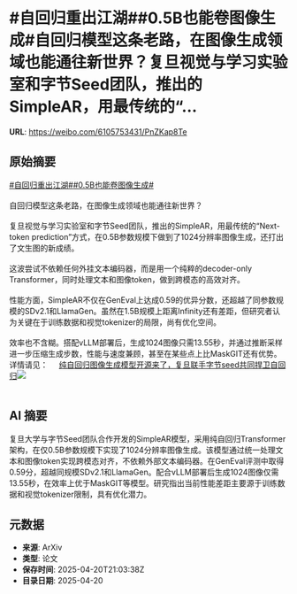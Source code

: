 # #自回归重出江湖##0.5B也能卷图像生成#自回归模型这条老路，在图像生成领域也能通往新世界？复旦视觉与学习实验室和字节Seed团队，推出的SimpleAR，用最传统的“...

**URL**: https://weibo.com/6105753431/PnZKap8Te

## 原始摘要

<a href="https://m.weibo.cn/search?containerid=231522type%3D1%26t%3D10%26q%3D%23%E8%87%AA%E5%9B%9E%E5%BD%92%E9%87%8D%E5%87%BA%E6%B1%9F%E6%B9%96%23&amp;extparam=%23%E8%87%AA%E5%9B%9E%E5%BD%92%E9%87%8D%E5%87%BA%E6%B1%9F%E6%B9%96%23" data-hide=""><span class="surl-text">#自回归重出江湖#</span></a><a href="https://m.weibo.cn/search?containerid=231522type%3D1%26t%3D10%26q%3D%230.5B%E4%B9%9F%E8%83%BD%E5%8D%B7%E5%9B%BE%E5%83%8F%E7%94%9F%E6%88%90%23&amp;extparam=%230.5B%E4%B9%9F%E8%83%BD%E5%8D%B7%E5%9B%BE%E5%83%8F%E7%94%9F%E6%88%90%23" data-hide=""><span class="surl-text">#0.5B也能卷图像生成#</span></a><br><br>自回归模型这条老路，在图像生成领域也能通往新世界？<br><br>复旦视觉与学习实验室和字节Seed团队，推出的SimpleAR，用最传统的“Next-token prediction”方式，在0.5B参数规模下做到了1024分辨率图像生成，还打出了文生图的新成绩。<br><br>这波尝试不依赖任何外挂文本编码器，而是用一个纯粹的decoder-only Transformer，同时处理文本和图像token，做到跨模态的高效对齐。<br><br>性能方面，SimpleAR不仅在GenEval上达成0.59的优异分数，还超越了同参数规模的SDv2.1和LlamaGen。虽然在1.5B规模上距离Infinity还有差距，但研究者认为关键在于训练数据和视觉tokenizer的局限，尚有优化空间。<br><br>效率也不含糊。搭配vLLM部署后，生成1024图像只需13.55秒，并通过推断采样进一步压缩生成步数，性能与速度兼顾，甚至在某些点上比MaskGIT还有优势。详情请见： <a href="https://weibo.com/ttarticle/p/show?id=2309405157188904812848" data-hide=""><span class="url-icon"><img style="width: 1rem;height: 1rem" src="https://h5.sinaimg.cn/upload/2015/09/25/3/timeline_card_small_article_default.png" referrerpolicy="no-referrer"></span><span class="surl-text">纯自回归图像生成模型开源来了，复旦联手字节seed共同捍卫自回归</span></a><img style="" src="https://tvax2.sinaimg.cn/large/006Fd7o3gy1i0m81u7svqj30pc0e9adi.jpg" referrerpolicy="no-referrer"><br><br>

## AI 摘要

复旦大学与字节Seed团队合作开发的SimpleAR模型，采用纯自回归Transformer架构，在仅0.5B参数规模下实现了1024分辨率图像生成。该模型通过统一处理文本和图像token实现跨模态对齐，不依赖外部文本编码器。在GenEval评测中取得0.59分，超越同规模SDv2.1和LlamaGen。配合vLLM部署后生成1024图像仅需13.55秒，在效率上优于MaskGIT等模型。研究指出当前性能差距主要源于训练数据和视觉tokenizer限制，具有优化潜力。

## 元数据

- **来源**: ArXiv
- **类型**: 论文
- **保存时间**: 2025-04-20T21:03:38Z
- **目录日期**: 2025-04-20
